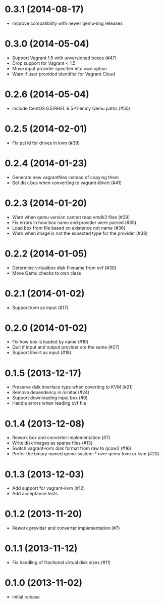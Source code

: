 # 0.3.1 (2014-08-17)
* Improve compatibility with newer qemu-img releases

# 0.3.0 (2014-05-04)
* Support Vagrant 1.5 with unversioned boxes (#47)
* Drop support for Vagrant < 1.5
* Move input provider specifier into own option
* Warn if user provided identifier for Vagrant Cloud

# 0.2.6 (2014-05-04)
* Include CentOS 6.5/RHEL 6.5-friendly Qemu paths (#50)

# 0.2.5 (2014-02-01)
* Fix pci id for drives in kvm (#39)

# 0.2.4 (2014-01-23)
* Generate new vagrantfiles instead of copying them
* Set disk bus when converting to vagrant-libvirt (#41)

# 0.2.3 (2014-01-20)
* Warn when qemu version cannot read vmdk3 files (#29)
* Fix errors in how box name and provider were parsed (#35)
* Load box from file based on existence not name (#36)
* Warn when image is not the expected type for the provider (#38)

# 0.2.2 (2014-01-05)
* Determine virtualbox disk filename from ovf (#30)
* Move Qemu checks to own class

# 0.2.1 (2014-01-02)
* Support kvm as input (#17)

# 0.2.0 (2014-01-02)
* Fix how box is loaded by name (#19)
* Quit if input and output provider are the same (#27)
* Support libvirt as input (#18)

# 0.1.5 (2013-12-17)
* Preserve dsik interface type when coverting to KVM (#21)
* Remove dependency in minitar (#24)
* Support downloading input box (#9)
* Handle errors when reading ovf file

# 0.1.4 (2013-12-08)
* Rework box and converter implementation (#7)
* Write disk images as sparse files (#13)
* Switch vagrant-kvm disk format from raw to qcow2 (#16)
* Prefer the binary named qemu-system-* over qemu-kvm or kvm (#20)

# 0.1.3 (2013-12-03)

* Add support for vagrant-kvm (#12)
* Add acceptance tests

# 0.1.2 (2013-11-20)

* Rework provider and converter implementation (#7)

# 0.1.1 (2013-11-12)

* Fix handling of fractional virtual disk sizes (#11)

# 0.1.0 (2013-11-02)

* Initial release
